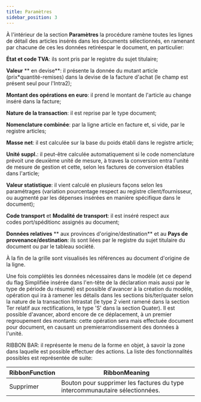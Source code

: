 ```yaml
---
title: Paramètres
sidebar_position: 3
---
```


À l'intérieur de la section **Paramètres** la procédure ramène toutes les lignes de détail des articles insérés dans les documents sélectionnés, en ramenant par chacune de ces les données retiréespar le document, en particulier:

**État et code TVA**: ils sont pris par le registre du sujet titulaire;

**Valeur** ** en devise**: il présente la donnée du mutant article (prix*quantité-remises) dans la devise de la facture d'achat (le champ est présent seul pour l'Intra2);

**Montant des opérations en euro**: il prend le montant de l'article au change inséré dans la facture;

**Nature de la transaction**: il est reprise par le type document;

**Nomenclature combinée**: par la ligne article en facture et, si vide, par le registre articles;

**Masse net**: il est calculée sur la base du poids établi dans le registre article;

**Unité suppl.**: il peut-être calculée automatiquement si le code nomenclature prévoit une deuxième unité de mesure, à traves la conversion entra l'unité de mesure de gestion et cette, selon les factures de conversion établies dans l'article;

**Valeur statistique**: il vient calculé en plusieurs façons selon les paramétrages (variation pourcentage respect au registre client/fournisseur, ou augmenté par les dépenses insérées en manière spécifique dans le document); 

**Code transport** et **Modalité de transport**: il est inséré respect aux codes port/spéditionc assignés au document;

**Données relatives** ** aux provinces d'origine/destination** et au **Pays de provenance/destination**: ils sont liées par le registre du sujet titulaire du document ou par le tableau société.

À la fin de la grille sont visualisés les références au document d'origine de la ligne.

Une fois complétés les données nécessaires dans le modèle (et ce depend du flag Simplifiée insérée dans l'en-tête de la déclaration mais aussi par le type de période du résumé) est possible d'avancer à la création du modèle, opération qui ira à ramener les détails dans les sections bis/ter/quater selon la nature de la transaction Intrastat (le type 2 vient ramené dans la section Ter relatif aux rectifications, le type 'S' dans la section Quater). Il est possible d'avancer, abord encore de ce déplacement, à un premier regroupement des montants: cette opération sera mais effectuée document pour document, en causant un premierarrondissement des données à l'unité.

RIBBON BAR: il représente le menu de la forme en objet, à savoir la zone dans laquelle est possible effectuer des actions. La liste des fonctionnalités possibles est représentée de suite:



| RibbonFunction | RibbonMeaning |
| --- | --- |
| Supprimer | Bouton pour supprimer les factures du type intercommunautaire sélectionnées. |






